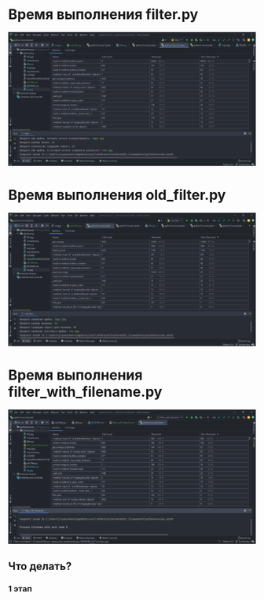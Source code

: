 # Время выполнения filter.py
![](screenshots/py1.png)
# Время выполнения old_filter.py
![](screenshots/py2.png)
# Время выполнения filter_with_filename.py
![](screenshots/py3.png)
## Что делать?
### 1 этап
